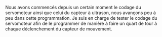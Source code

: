 Nous avons commencés depuis un certain moment le codage du servomoteur ainsi que celui du capteur à ultrason, nous avançons peu à peu dans cette programmation.
Je suis en charge de tester le codage du servomoteur afin de le programmer de manière à faire un quart de tour à chaque déclenchement du capteur de mouvement.

